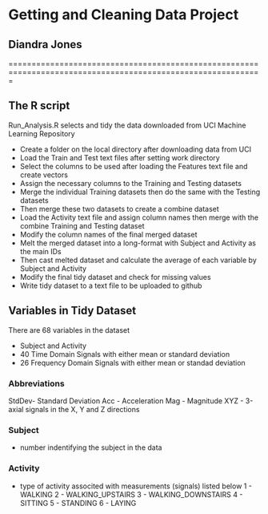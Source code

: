 # Getting and Cleaning Data Project
## Diandra Jones
=============================================================================================================

## The R script
Run_Analysis.R selects and tidy the data downloaded from UCI Machine Learning Repository

- Create a folder on the local directory after downloading data from UCI
- Load the Train and Test text files after setting work directory
- Select the columns to be used after loading the Features text file and create vectors
- Assign the necessary columns to the Training  and Testing datasets 
- Merge the individual Training datasets then do the same with the Testing datasets
- Then merge these two datasets to create a combine dataset
- Load the Activity text file and assign column names then merge with the combine Training and Testing dataset
- Modify the column names of the final merged dataset
- Melt the merged dataset into a long-format with Subject and Activity as the main IDs
- Then cast melted dataset and calculate the average of each variable by Subject and Activity
- Modify the final tidy dataset and check for missing values
- Write tidy dataset to a text file to be uploaded to github

## Variables in Tidy Dataset
There are 68 variables in the dataset
- Subject and Activity
- 40 Time Domain Signals with either mean or standard deviation
- 26 Frequency Domain Signals with either mean or standad deviation

### Abbreviations
StdDev- Standard Deviation
Acc - Acceleration
Mag - Magnitude
XYZ - 3-axial signals in the X, Y and Z directions

### Subject 
- number indentifying the subject in the data

### Activity 
- type of activity associted with measurements (signals) listed below
  1 - WALKING
  2 - WALKING_UPSTAIRS
  3 - WALKING_DOWNSTAIRS
  4 - SITTING
  5 - STANDING
  6 - LAYING
